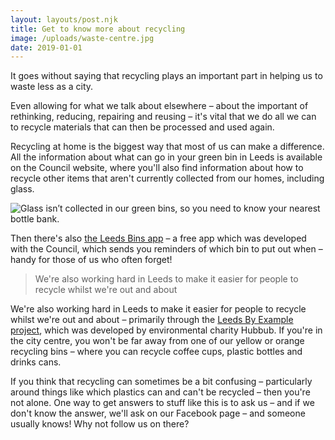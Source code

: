 ```yaml
---
layout: layouts/post.njk
title: Get to know more about recycling
image: /uploads/waste-centre.jpg
date: 2019-01-01
---
```

It goes without saying that recycling plays an important part in helping us to waste less as a city.

Even allowing for what we talk about elsewhere – about the important of rethinking, reducing, repairing and reusing – it's vital that we do all we can to recycle materials that can then be processed and used again.

Recycling at home is the biggest way that most of us can make a difference. All the information about what can go in your green bin in Leeds is available on the Council website, where you'll also find information about how to recycle other items that aren't currently collected from our homes, including glass.

![](/uploads/bottle-bank.jpg "Glass isn’t collected in our green bins, so you need to know  your nearest bottle bank.")

Then there's also [the Leeds Bins app](https://odileeds.org/products/bin-app/) – a free app which was developed with the Council, which sends you reminders of which bin to put out when – handy for those of us who often forget!

> We're also working hard in Leeds to make it easier for people to recycle whilst we're out and about

We're also working hard in Leeds to make it easier for people to recycle whilst we're out and about – primarily through the [Leeds By Example project](/posts/leeds-by-example/), which was developed by environmental charity Hubbub. If you're in the city centre, you won't be far away from one of our yellow or orange recycling bins – where you can recycle coffee cups, plastic bottles and drinks cans.

If you think that recycling can sometimes be a bit confusing – particularly around things like which plastics can and can't be recycled – then you're not alone. One way to get answers to stuff like this is to ask us – and if we don't know the answer, we'll ask on our Facebook page – and someone usually knows!  Why not follow us on there?